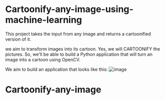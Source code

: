 # Cartoonify-any-image-using-machine-learning
This project takes the input from any image and returns a cartoonified version of it.

we aim to transform images into its cartoon. Yes, we will CARTOONIFY the pictures. So, we'll be able to build a Python application that will turn an image into a cartoon using OpenCV.

We aim to build an application that looks like this:
![image](https://github.com/Suryanshj45/Cartoonify-any-image-using-machine-learning/assets/95208586/e2147404-24da-4376-841c-843806c0c0b1)

# Cartoonify-any-image
